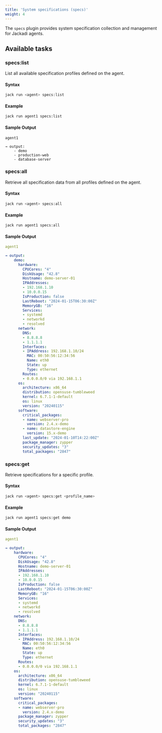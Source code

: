 ```yaml
---
title: 'System specifications (specs)'
weight: 4
---
```


The `specs` plugin provides system specification collection and management for Jackadi agents.

## Available tasks

### specs:list

List all available specification profiles defined on the agent.

#### Syntax
```sh
jack run <agent> specs:list
```

#### Example
```sh
jack run agent1 specs:list
```

#### Sample Output
```
agent1

→ output:
    - demo
    - production-web
    - database-server
```

### specs:all

Retrieve all specification data from all profiles defined on the agent.

#### Syntax
```sh
jack run <agent> specs:all
```

#### Example
```sh
jack run agent1 specs:all
```

#### Sample Output
```yaml
agent1

→ output:
    demo:
      hardware:
        CPUCores: "4"
        DiskUsage: "42.8"
        Hostname: demo-server-01
        IPAddresses:
        - 192.168.1.10
        - 10.0.0.15
        IsProduction: false
        LastReboot: "2024-01-15T06:30:00Z"
        MemoryGB: "16"
        Services:
        - systemd
        - networkd
        - resolved
      network:
        DNS:
        - 8.8.8.8
        - 1.1.1.1
        Interfaces:
        - IPAddress: 192.168.1.10/24
          MAC: 00:50:56:12:34:56
          Name: eth0
          State: up
          Type: ethernet
        Routes:
        - 0.0.0.0/0 via 192.168.1.1
      os:
        architecture: x86_64
        distribution: opensuse-tumbleweed
        kernel: 6.7.1-1-default
        os: linux
        version: "20240115"
      software:
        critical_packages:
        - name: webserver-pro
          version: 2.4.x-demo
        - name: datastore-engine
          version: 15.x-demo
        last_update: "2024-01-10T14:22:00Z"
        package_manager: zypper
        security_updates: "3"
        total_packages: "2847"
```

### specs:get

Retrieve specifications for a specific profile.

#### Syntax
```sh
jack run <agent> specs:get <profile_name>
```

#### Example
```sh
jack run agent1 specs:get demo
```

#### Sample Output
```yaml
agent1

→ output:
    hardware:
      CPUCores: "4"
      DiskUsage: "42.8"
      Hostname: demo-server-01
      IPAddresses:
      - 192.168.1.10
      - 10.0.0.15
      IsProduction: false
      LastReboot: "2024-01-15T06:30:00Z"
      MemoryGB: "16"
      Services:
      - systemd
      - networkd
      - resolved
    network:
      DNS:
      - 8.8.8.8
      - 1.1.1.1
      Interfaces:
      - IPAddress: 192.168.1.10/24
        MAC: 00:50:56:12:34:56
        Name: eth0
        State: up
        Type: ethernet
      Routes:
      - 0.0.0.0/0 via 192.168.1.1
    os:
      architecture: x86_64
      distribution: opensuse-tumbleweed
      kernel: 6.7.1-1-default
      os: linux
      version: "20240115"
    software:
      critical_packages:
      - name: webserver-pro
        version: 2.4.x-demo
      package_manager: zypper
      security_updates: "3"
      total_packages: "2847"
```
